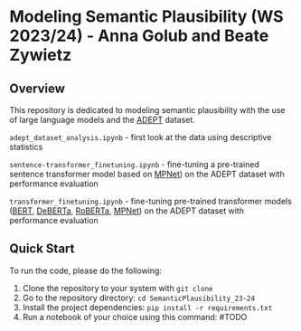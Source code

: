# Modeling Semantic Plausibility (WS 2023/24) - Anna Golub and Beate Zywietz

## Overview
This repository is dedicated to modeling semantic plausibility with the use of large language models and the [ADEPT](https://aclanthology.org/2021.acl-long.553/) dataset.

`adept_dataset_analysis.ipynb` - first look at the data using descriptive statistics

`sentence-transformer_finetuning.ipynb` - fine-tuning a pre-trained sentence transformer model based on [MPNet](https://huggingface.co/sentence-transformers/all-mpnet-base-v2)) on the ADEPT dataset with performance evaluation

`transformer_finetuning.ipynb` - fine-tuning pre-trained transformer models ([BERT](https://huggingface.co/docs/transformers/model_doc/bert), [DeBERTa](https://huggingface.co/docs/transformers/model_doc/deberta), [RoBERTa](https://huggingface.co/docs/transformers/model_doc/roberta), [MPNet](https://huggingface.co/microsoft/mpnet-base)) on the ADEPT dataset with performance evaluation

## Quick Start
To run the code, please do the following:
1. Clone the repository to your system with `git clone`
2. Go to the repository directory: `cd SemanticPlausibility_23-24`
3. Install the project dependencies: `pip install -r requirements.txt`
4. Run a notebook of your choice using this command: #TODO

